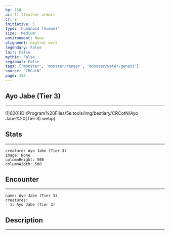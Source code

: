 ```yaml
---
hp: 150
ac: 11 (leather armor)
cr: 8
initiative: 5
type: 'humanoid (human)'    
size: 'Medium'
environment: None
alignment: neutral evil
legendary: False
lair: False
mythic: False
regional: False
tags: ['monster', 'monster/ranger', 'monster/water-genasi']
source: "CRCotN"
page: 192
---
```


## Ayo Jabe (Tier 3)
---

![|600](D:/Program%20Files/5e.tools/img/bestiary/CRCotN/Ayo Jabe%20(Tier 3).webp)

## Stats
---

```statblock
creature: Ayo Jabe (Tier 3)
image: None
columnHeight: 500
columnWidth: 500
```

## Encounter
---

```encounter-table
name: Ayo Jabe (Tier 3)
creatures:
- 1: Ayo Jabe (Tier 3)
```

## Description
---




